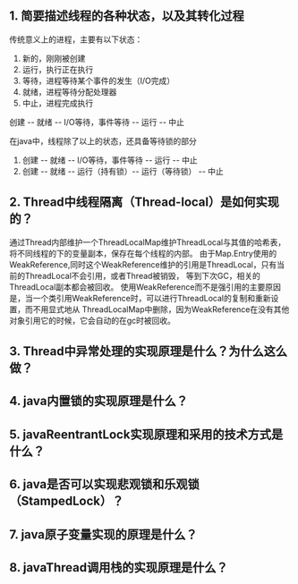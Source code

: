 
## 1. 简要描述线程的各种状态，以及其转化过程

传统意义上的进程，主要有以下状态：
1. 新的，刚刚被创建
2. 运行，执行正在执行
3. 等待，进程等待某个事件的发生（I/O完成）
4. 就绪，进程等待分配处理器
5. 中止，进程完成执行

创建 -- 就绪 -- I/O等待，事件等待 -- 运行 -- 中止

在java中，线程除了以上的状态，还具备等待锁的部分

1. 创建 -- 就绪 -- I/O等待，事件等待 -- 运行 -- 中止
2. 创建 -- 就绪 -- 运行（持有锁）-- 运行（等待锁） -- 中止

## 2. Thread中线程隔离（Thread-local）是如何实现的？
通过Thread内部维护一个ThreadLocalMap维护ThreadLocal与其值的哈希表，将不同线程的下的变量副本，保存在每个线程的内部。
由于Map.Entry使用的WeakReference,同时这个WeakReference维护的引用是ThreadLocal，只有当前的ThreadLocal不会引用，或者Thread被销毁，
等到下次GC，相关的ThreadLocal副本都会被回收。
使用WeakReference而不是强引用的主要原因是，当一个类引用WeakReference时，可以进行ThreadLocal的复制和重新设置，而不用显式地从
ThreadLocalMap中删除，因为WeakReference在没有其他对象引用它的时候，它会自动的在gc时被回收。

## 3. Thread中异常处理的实现原理是什么？为什么这么做？


## 4. java内置锁的实现原理是什么？

## 5. javaReentrantLock实现原理和采用的技术方式是什么？

## 6. java是否可以实现悲观锁和乐观锁（StampedLock）？

## 7. java原子变量实现的原理是什么？

## 8. javaThread调用栈的实现原理是什么？
